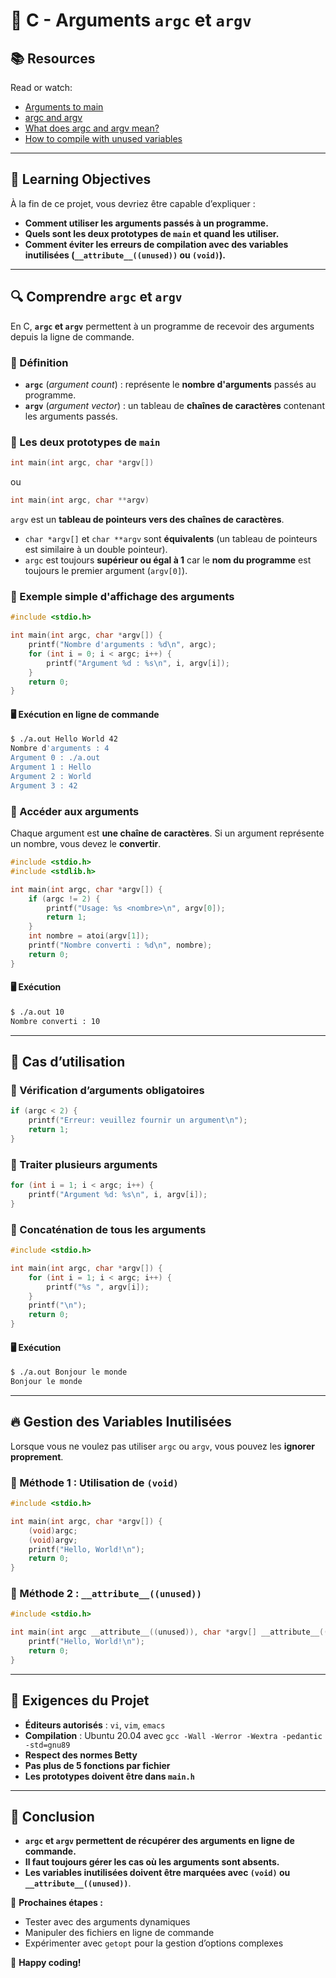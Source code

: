 # 📘 C - Arguments `argc` et `argv`

## 📚 Resources
Read or watch:
- [Arguments to main](#)
- [argc and argv](#)
- [What does argc and argv mean?](#)
- [How to compile with unused variables](#)

---

## 🎯 Learning Objectives
À la fin de ce projet, vous devriez être capable d’expliquer :
- **Comment utiliser les arguments passés à un programme.**
- **Quels sont les deux prototypes de `main` et quand les utiliser.**
- **Comment éviter les erreurs de compilation avec des variables inutilisées (`__attribute__((unused))` ou `(void)`).**

---

## 🔍 Comprendre `argc` et `argv`
En C, **`argc` et `argv`** permettent à un programme de recevoir des arguments depuis la ligne de commande.

### 🔹 Définition
- **`argc`** (*argument count*) : représente le **nombre d'arguments** passés au programme.
- **`argv`** (*argument vector*) : un tableau de **chaînes de caractères** contenant les arguments passés.

### 🔹 Les deux prototypes de `main`
```c
int main(int argc, char *argv[])
```
ou
```c
int main(int argc, char **argv)
```
`argv` est un **tableau de pointeurs vers des chaînes de caractères**.
- `char *argv[]` et `char **argv` sont **équivalents** (un tableau de pointeurs est similaire à un double pointeur).
- `argc` est toujours **supérieur ou égal à 1** car le **nom du programme** est toujours le premier argument (`argv[0]`).

### 🔹 Exemple simple d'affichage des arguments
```c
#include <stdio.h>

int main(int argc, char *argv[]) {
    printf("Nombre d'arguments : %d\n", argc);
    for (int i = 0; i < argc; i++) {
        printf("Argument %d : %s\n", i, argv[i]);
    }
    return 0;
}
```
#### 🖥 Exécution en ligne de commande
```sh
$ ./a.out Hello World 42
Nombre d'arguments : 4
Argument 0 : ./a.out
Argument 1 : Hello
Argument 2 : World
Argument 3 : 42
```

### 🔹 Accéder aux arguments
Chaque argument est **une chaîne de caractères**. Si un argument représente un nombre, vous devez le **convertir**.
```c
#include <stdio.h>
#include <stdlib.h>

int main(int argc, char *argv[]) {
    if (argc != 2) {
        printf("Usage: %s <nombre>\n", argv[0]);
        return 1;
    }
    int nombre = atoi(argv[1]);
    printf("Nombre converti : %d\n", nombre);
    return 0;
}
```
#### 🖥 Exécution
```sh
$ ./a.out 10
Nombre converti : 10
```

---

## 🚀 Cas d’utilisation
### 🔹 Vérification d’arguments obligatoires
```c
if (argc < 2) {
    printf("Erreur: veuillez fournir un argument\n");
    return 1;
}
```

### 🔹 Traiter plusieurs arguments
```c
for (int i = 1; i < argc; i++) {
    printf("Argument %d: %s\n", i, argv[i]);
}
```

### 🔹 Concaténation de tous les arguments
```c
#include <stdio.h>

int main(int argc, char *argv[]) {
    for (int i = 1; i < argc; i++) {
        printf("%s ", argv[i]);
    }
    printf("\n");
    return 0;
}
```
#### 🖥 Exécution
```sh
$ ./a.out Bonjour le monde
Bonjour le monde
```

---

## 🔥 Gestion des Variables Inutilisées
Lorsque vous ne voulez pas utiliser `argc` ou `argv`, vous pouvez les **ignorer proprement**.
### 🔹 Méthode 1 : Utilisation de `(void)`
```c
#include <stdio.h>

int main(int argc, char *argv[]) {
    (void)argc;
    (void)argv;
    printf("Hello, World!\n");
    return 0;
}
```

### 🔹 Méthode 2 : `__attribute__((unused))`
```c
#include <stdio.h>

int main(int argc __attribute__((unused)), char *argv[] __attribute__((unused))) {
    printf("Hello, World!\n");
    return 0;
}
```

---

## 📜 Exigences du Projet
- **Éditeurs autorisés** : `vi`, `vim`, `emacs`
- **Compilation** : Ubuntu 20.04 avec `gcc -Wall -Werror -Wextra -pedantic -std=gnu89`
- **Respect des normes Betty**
- **Pas plus de 5 fonctions par fichier**
- **Les prototypes doivent être dans `main.h`**

---

## 🚀 Conclusion
- **`argc` et `argv` permettent de récupérer des arguments en ligne de commande.**
- **Il faut toujours gérer les cas où les arguments sont absents.**
- **Les variables inutilisées doivent être marquées avec `(void)` ou `__attribute__((unused))`**.

🎯 **Prochaines étapes :**
- Tester avec des arguments dynamiques
- Manipuler des fichiers en ligne de commande
- Expérimenter avec `getopt` pour la gestion d’options complexes

🚀 **Happy coding!**

